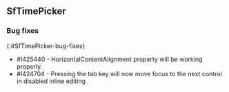 ## SfTimePicker

### Bug fixes
{:#SfTimePicker-bug-fixes}

* \#I425440 - HorizontalContentAlignment property will be working properly.
* \#I424704 - Pressing the tab key will now move focus to the next control in disabled inline editing .

